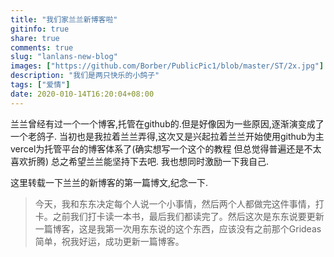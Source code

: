```yaml
---
title: "我们家兰兰新博客啦"
gitinfo: true
share: true
comments: true
slug: "lanlans-new-blog"
images: ["https://github.com/Borber/PublicPic1/blob/master/ST/2x.jpg"] 
description: "我们是两只快乐的小鸽子"
tags: ["爱情"]
date: 2020-010-14T16:20:04+08:00
---
```


兰兰曾经有过一个一个博客,托管在github的.但是好像因为一些原因,逐渐演变成了一个老鸽子. 当初也是我拉着兰兰弄得,这次又是兴起拉着兰兰开始使用github为主vercel为托管平台的博客体系了(确实想写一个这个的教程 但总觉得普遍还是不太喜欢折腾) 总之希望兰兰能坚持下去吧. 我也想同时激励一下我自己.

这里转载一下兰兰的新博客的第一篇博文,纪念一下.

> 今天，我和东东决定每个人说一个小事情，然后两个人都做完这件事情，打卡。之前我们打卡读一本书，最后我们都读完了。然后这次是东东说要更新一篇博客，这是我第一次用东东说的这个东西，应该没有之前那个Grideas 简单，祝我好运，成功更新一篇博客。